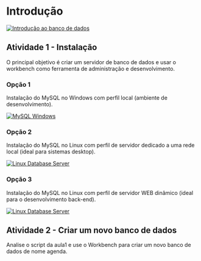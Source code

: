 # Introdução
[![Introdução ao banco de dados](https://github.com/professorjosedeassis/mysql/blob/master/imagens/intro_banco.png)](https://www.slideshare.net/josedeassisfilho/banco-de-dados-231067009 "Apresentação")</p>
## Atividade 1 - Instalação
O principal objetivo é criar um servidor de banco de dados e usar o workbench como ferramenta de administração e desenvolvimento.
### Opção 1
Instalação do MySQL no Windows com perfil local (ambiente de desenvolvimento).

[![MySQL Windows](http://img.youtube.com/vi/iYN9a3i2qkQ/0.jpg)](http://www.youtube.com/watch?v=iYN9a3i2qkQ "Assistir")
### Opção 2
Instalação do MySQL no Linux com perfil de servidor dedicado a uma rede local (ideal para sistemas desktop).

[![Linux Database Server](http://img.youtube.com/vi/E6Hf5rQajtw/0.jpg)](http://www.youtube.com/watch?v=E6Hf5rQajtw "Assistir")
### Opção 3
Instalação do MySQL no Linux com perfil de servidor WEB dinâmico (ideal para o desenvolvimento back-end).

[![Linux Database Server](http://img.youtube.com/vi/nuRy0omG06o/0.jpg)](http://www.youtube.com/watch?v=nuRy0omG06o "Assistir")
## Atividade 2 - Criar um novo banco de dados
Analise o script da aula1 e use o Workbench para criar um novo banco de dados de nome agenda.

